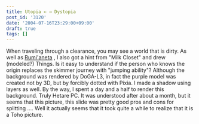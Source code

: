 ```yaml
---
title: Utopia ← → Dystopia
post_id: '3120'
date: '2004-07-16T23:29:00+09:00'
draft: true
tags: []
---
```


When traveling through a clearance, you may see a world that is dirty. As well as [Rumi'aneta](https://danmaq.com/3119) , I also got a hint from "Milk Closet" and drew (modeled?) Things. Is it easy to understand if the person who knows the origin replaces the skimmer journey with "jumping ability"? Although the background was rendered by DoGA-L3, in fact the purple model was created not by 3D, but by forcibly dotted with Pixia. I made a shadow using layers as well. By the way, I spent a day and a half to render this background. Truly Hetare PC. It was understood after about a month, but it seems that this picture, this slide was pretty good pros and cons for splitting .... Well it actually seems that it took quite a while to realize that it is a Toho picture.
